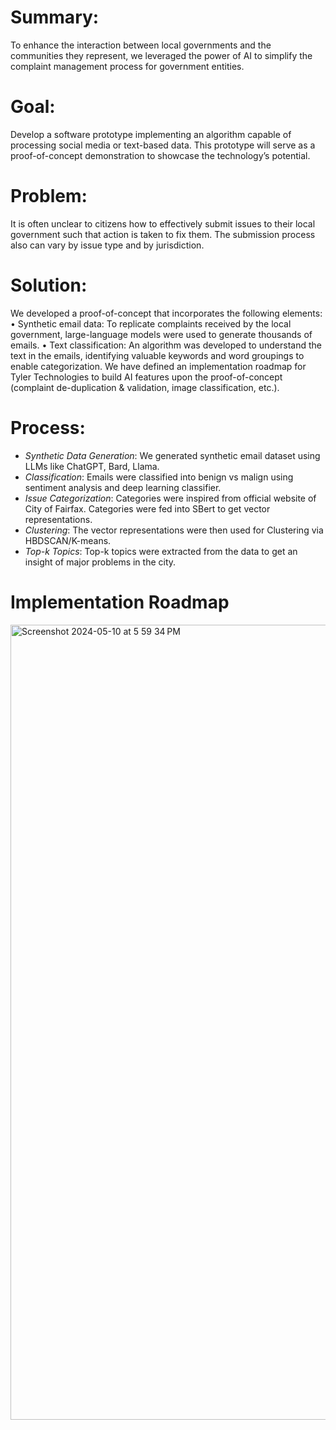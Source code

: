 # Summary:
To enhance the interaction between local governments and the communities they
represent, we leveraged the power of AI to simplify the complaint management
process for government entities.
# Goal:
Develop a software prototype implementing an algorithm capable of processing social
media or text-based data. This prototype will serve as a proof-of-concept demonstration
to showcase the technology’s potential.
# Problem:
It is often unclear to citizens how to effectively submit issues to their local government
such that action is taken to fix them. The submission process also can vary by issue type
and by jurisdiction.
# Solution:
We developed a proof-of-concept that incorporates the following elements:
• Synthetic email data: To replicate complaints received by the local government,
large-language models were used to generate thousands of emails.
• Text classification: An algorithm was developed to understand the text in the emails,
identifying valuable keywords and word groupings to enable categorization.
We have defined an implementation roadmap for Tyler Technologies to build AI features
upon the proof-of-concept (complaint de-duplication & validation, image classification,
etc.).

# Process:
- *Synthetic Data Generation*: We generated synthetic email dataset using LLMs like ChatGPT, Bard, Llama.
- *Classification*: Emails were classified into benign vs malign using sentiment analysis and deep learning classifier.
- *Issue Categorization*: Categories were inspired from official website of City of Fairfax. Categories were fed into SBert to get vector representations.
- *Clustering*: The vector representations were then used for Clustering via HBDSCAN/K-means.
- *Top-k Topics*: Top-k topics were extracted from the data to get an insight of major problems in the city.

# Implementation Roadmap
<img width="1272" alt="Screenshot 2024-05-10 at 5 59 34 PM" src="https://github.com/aanchal898/CityZen-Automating-govt-citizen-issue-reporting/assets/64893010/a78cc2a9-ea95-488b-95eb-22cd07218c2a">

